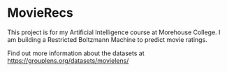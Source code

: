 # MovieRecs

This project is for my Artificial Intelligence course at Morehouse College.
I am building a Restricted Boltzmann Machine to predict movie ratings.

Find out more information about the datasets at https://grouplens.org/datasets/movielens/
